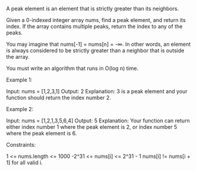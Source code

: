 A peak element is an element that is strictly greater than its neighbors.

Given a 0-indexed integer array nums, find a peak element, and return its
index. If the array contains multiple peaks, return the index to any of the
peaks.

You may imagine that nums[-1] = nums[n] = -∞. In other words, an element is
always considered to be strictly greater than a neighbor that is outside the
array.

You must write an algorithm that runs in O(log n) time.


Example 1:


Input: nums = [1,2,3,1]
Output: 2
Explanation: 3 is a peak element and your function should return the index
number 2.

Example 2:


Input: nums = [1,2,1,3,5,6,4]
Output: 5
Explanation: Your function can return either index number 1 where the peak
element is 2, or index number 5 where the peak element is 6.


Constraints:


1 <= nums.length <= 1000
-2^31 <= nums[i] <= 2^31 - 1
nums[i] != nums[i + 1] for all valid i.





